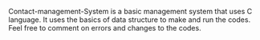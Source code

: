 Contact-management-System
is a basic management system that uses C language. It uses the basics of data structure to make and run the codes.
Feel free to comment on errors and changes to the codes. 
